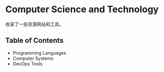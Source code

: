 # Computer Science and Technology

收录了一些资源网站和工具。

## Table of Contents

- Programming Languages
- Computer Systems
- DevOps Tools